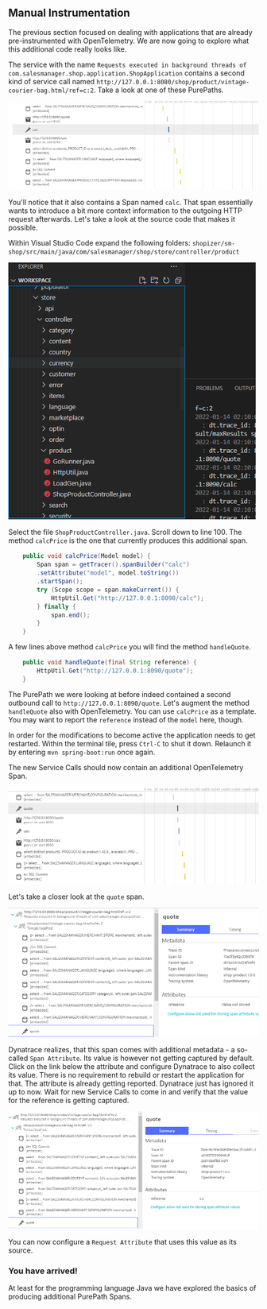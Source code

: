## Manual Instrumentation

The previous section focused on dealing with applications that are already pre-instrumented with OpenTelemetry.
We are now going to explore what this additional code really looks like.

The service with the name ``Requests executed in background threads of com.salesmanager.shop.application.ShopApplication`` contains a second kind of service call named ``http://127.0.0.1:8080/shop/product/vintage-courier-bag.html/ref=c:2``. Take a look at one of these PurePaths.

![Enable OpenTelemetry](../../assets/images/pure-paths-02.png)

You'll notice that it also contains a Span named ``calc``. That span essentially wants to introduce a bit more context information to the outgoing HTTP request afterwards.
Let's take a look at the source code that makes it possible.

Within Visual Studio Code expand the following folders:
``shopizer/sm-shop/src/main/java/com/salesmanager/shop/store/controller/product``

![Product Controller](../../assets/images/shop-product-controller.png)

Select the file ``ShopProductController.java``. Scroll down to line 100. The method ``calcPrice`` is the one that currently produces this additional span.

```java
	public void calcPrice(Model model) {
		Span span = getTracer().spanBuilder("calc")
		.setAttribute("model", model.toString())
		.startSpan();
		try (Scope scope = span.makeCurrent()) {
			HttpUtil.Get("http://127.0.0.1:8090/calc");						
		} finally {
			span.end();
		}
	}
```

A few lines above method ``calcPrice`` you will find the method ``handleQuote``. 

```java
	public void handleQuote(final String reference) {
		HttpUtil.Get("http://127.0.0.1:8090/quote");
	}
```

The PurePath we were looking at before indeed contained a second outbound call to ``http://127.0.0.1:8090/quote``.
Let's augment the method ``handleQuote`` also with OpenTelemetry. You can use ``calcPrice`` as a template. You may want to report the ``reference`` instead of the ``model`` here, though.

In order for the modifications to become active the application needs to get restarted. Within the terminal tile, press ``Ctrl-C`` to shut it down. Relaunch it by entering ``mvn spring-boot:run`` once again.

The new Service Calls should now contain an additional OpenTelemetry Span.

![PurePath 3](../../assets/images/pure-paths-03.png)

Let's take a closer look at the ``quote`` span.

![PurePath 3](../../assets/images/value-not-store.png)

Dynatrace realizes, that this span comes with additional metadata - a so-called ``Span Attribute``. Its value is however not getting captured by default. Click on the link below the attribute and configure Dynatrace to also collect its value.
There is no requirement to rebuild or restart the application for that. The attribute is already getting reported. Dynatrace just has ignored it up to now.
Wait for new Service Calls to come in and verify that the value for the reference is getting captured.

![PurePath 3](../../assets/images/value-stored.png)

You can now configure a ``Request Attribute`` that uses this value as its source.

### You have arrived!
At least for the programming language Java we have explored the basics of producing additional PurePath Spans.